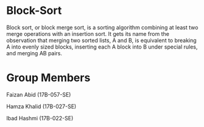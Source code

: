 # Block-Sort
Block sort, or block merge sort, is a sorting algorithm combining at least two merge operations with an insertion sort.
It gets its name from the observation that merging two sorted lists, A and B, is equivalent to breaking A into evenly sized blocks, inserting each A block into B under special rules, and merging AB pairs.
# Group Members
Faizan Abid  (17B-057-SE)

Hamza Khalid (17B-027-SE)

Ibad Hashmi  (17B-022-SE)
